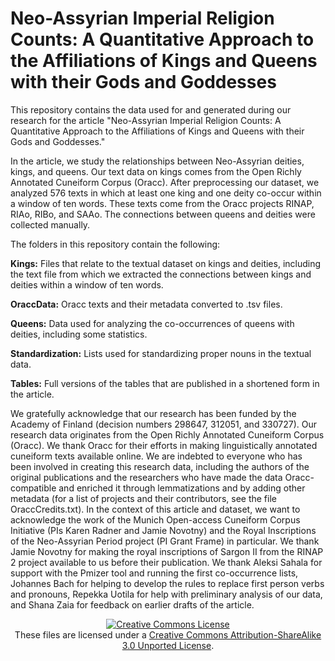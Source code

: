 # Neo-Assyrian Imperial Religion Counts: A Quantitative Approach to the Affiliations of Kings and Queens with their Gods and Goddesses

This repository contains the data used for and generated during our research for the article "Neo-Assyrian Imperial Religion Counts: A Quantitative Approach to the Affiliations of Kings and Queens with their Gods and Goddesses."

In the article, we study the relationships between Neo-Assyrian deities, kings, and queens. Our text data on kings comes from the Open Richly Annotated Cuneiform Corpus (Oracc). After preprocessing our dataset, we analyzed 576 texts in which at least one king and one deity co-occur within a window of ten words. These texts come from the Oracc projects RINAP, RIAo, RIBo, and SAAo. The connections between queens and deities were collected manually.

The folders in this repository contain the following:

<b>Kings:</b> Files that relate to the textual dataset on kings and deities, including the text file from which we extracted the connections between kings and deities within a window of ten words.

<b>OraccData:</b> Oracc texts and their metadata converted to .tsv files.

<b>Queens:</b> Data used for analyzing the co-occurrences of queens with deities, including some statistics.

<b>Standardization:</b> Lists used for standardizing proper nouns in the textual data.

<b>Tables:</b> Full versions of the tables that are published in a shortened form in the article.

We gratefully acknowledge that our research has been funded by the Academy of Finland (decision numbers 298647, 312051, and 330727). Our research data originates from the Open Richly Annotated Cuneiform Corpus (Oracc). We thank Oracc for their efforts in making linguistically annotated cuneiform texts available online. We are indebted to everyone who has been involved in creating this research data, including the authors of the original publications and the researchers who have made the data Oracc-compatible and enriched it through lemmatizations and by adding other metadata (for a list of projects and their contributors, see the file OraccCredits.txt). In the context of this article and dataset, we want to acknowledge the work of the Munich Open-access Cuneiform Corpus Initiative (PIs Karen Radner and Jamie Novotny) and the Royal Inscriptions of the Neo-Assyrian Period project (PI Grant Frame) in particular.  We thank Jamie Novotny for making the royal inscriptions of Sargon II from the RINAP 2 project available to us before their publication. We thank Aleksi Sahala for support with the Pmizer tool and running the first co-occurrence lists, Johannes Bach for helping to develop the rules to replace first person verbs and pronouns, Repekka Uotila for help with preliminary analysis of our data, and Shana Zaia for feedback on earlier drafts of the article.

<p align="center">
<a rel="license" href="http://creativecommons.org/licenses/by-sa/3.0/"><img alt="Creative Commons License" style="border-width:0" src="https://i.creativecommons.org/l/by-sa/3.0/88x31.png" /></a><br />These files are licensed under a <a rel="license" href="http://creativecommons.org/licenses/by-sa/3.0/">Creative Commons Attribution-ShareAlike 3.0 Unported License</a>.</p>
